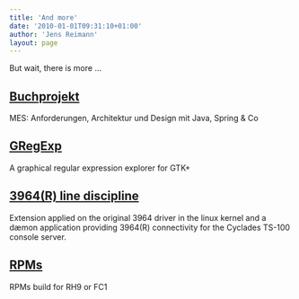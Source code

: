 ```yaml
---
title: 'And more'
date: '2010-01-01T09:31:10+01:00'
author: 'Jens Reimann'
layout: page
---
```


But wait, there is more …

<!-- more --> 

## [Buchprojekt](http://www.amazon.de/MES-Anforderungen-Architektur-Design-Spring/dp/3868020020 "http://www.amazon.de/MES-Anforderungen-Architektur-Design-Spring/dp/3868020020")

MES: Anforderungen, Architektur und Design mit Java, Spring &amp; Co

## [GRegExp](../../download/gregexp/ "http://dentrassi.de/download/gregexp/")

A graphical regular expression explorer for GTK+

## [3964(R) line discipline](../../3964/ "http://dentrassi.de/3964/")

Extension applied on the original 3964 driver in the linux kernel and a dæmon application providing 3964(R) connectivity for the Cyclades TS-100 console server.

## [RPMs](../../download "http://dentrassi.de/download")

RPMs build for RH9 or FC1
